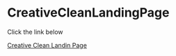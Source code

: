 # CreativeCleanLandingPage

Click the link below

[Creative Clean Landin Page](https://creativeclean-diego.netlify.app/)
